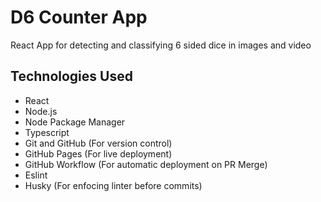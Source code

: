 # D6 Counter App

React App for detecting and classifying 6 sided dice in images and video

## Technologies Used

-   React
-   Node.js
-   Node Package Manager
-   Typescript
-   Git and GitHub (For version control)
-   GitHub Pages (For live deployment)
-   GitHub Workflow (For automatic deployment on PR Merge)
-   Eslint
-   Husky (For enfocing linter before commits)
